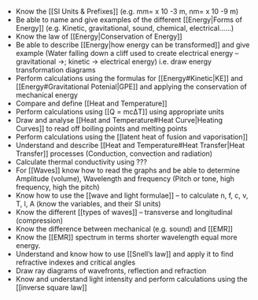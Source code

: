 - Know the [[SI Units & Prefixes]] (e.g. mm= x 10 -3 m, nm= x 10 -9 m)  
- Be able to name and give examples of the different [[Energy|Forms of Energy]] (e.g. Kinetic, gravitational, sound, chemical, electrical……)
- Know the law of [[Energy|Conservation of Energy]] 
- Be able to describe [[Energy|how energy can be transformed]] and give example (Water falling down a cliff used to create electrical energy – gravitational ->; kinetic -> electrical energy) i.e. draw energy transformation diagrams
- Perform calculations using the formulas for [[Energy#Kinetic|KE]] and [[Energy#Gravitational Potenial|GPE]] and applying the conservation of mechanical energy
- Compare and define [[Heat and Temperature]]
- Perform calculations using [[Q = mcΔT]] using appropriate units
- Draw and analyse [[Heat and Temperature#Heat Curve|Heating Curves]] to read off boiling points and melting points
- Perform calculations using the [[latent heat of fusion and vaporisation]]
- Understand and describe [[Heat and Temperature#Heat Transfer|Heat Transfer]] processes (Conduction, convection and radiation) 
- Calculate thermal conductivity using ???
- For [[Waves]] know how to read the graphs and be able to determine Amplitude (volume), Wavelength and frequency (Pitch or tone, high frequency, high the pitch)
- Know how to use the [[wave and light formulae]] – to calculate n, f, c, v, T, l, A (know the variables, and their SI units)  
- Know the different [[types of waves]] – transverse and longitudinal (compression)
- Know the difference between mechanical (e.g. sound) and [[EMR]] 
- Know the [[EMR]] spectrum in terms shorter wavelength equal more energy.
- Understand and know how to use [[Snell’s law]] and apply it to find refractive indexes and critical angles
- Draw ray diagrams of wavefronts, reflection and refraction
- Know and understand light intensity and perform calculations using the [[inverse square law]]